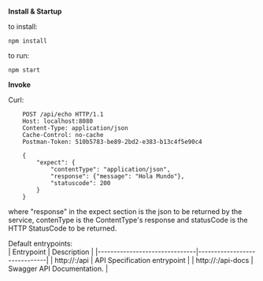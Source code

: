 **Install & Startup**

to install:   
```
npm install
```
to run:   
```
npm start
```


**Invoke**

Curl:

```
	POST /api/echo HTTP/1.1
	Host: localhost:8080
	Content-Type: application/json
	Cache-Control: no-cache
	Postman-Token: 510b5783-be89-2bd2-e383-b13c4f5e90c4

	{
		"expect": {
			"contentType": "application/json",
			"response": {"message": "Hola Mundo"},
			"statuscode": 200
		}
	}
```
where "response" in the expect section is the json to be returned by the service, contenType is the ContentType's response and statusCode is the HTTP StatusCode to be returned.   

Default entrypoints:   
| Entrypoint                    | Description                  |
|-------------------------------|------------------------------|
| http://<host>:<port>/api      | API Specification entrypoint |
| http://<host>:<port>/api-docs | Swagger API Documentation.   |

